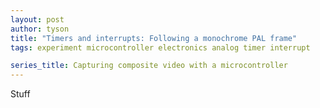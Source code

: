 ```yaml
---
layout: post
author: tyson
title: "Timers and interrupts: Following a monochrome PAL frame"
tags: experiment microcontroller electronics analog timer interrupt

series_title: Capturing composite video with a microcontroller
---
```


Stuff

